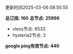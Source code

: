 更新时间2025-03-06 08:55:55

**总订阅: 160**
**总节点: 25996**
- vless节点: 6533
- hysteria2节点: 2

**google ping有效节点: 440**
